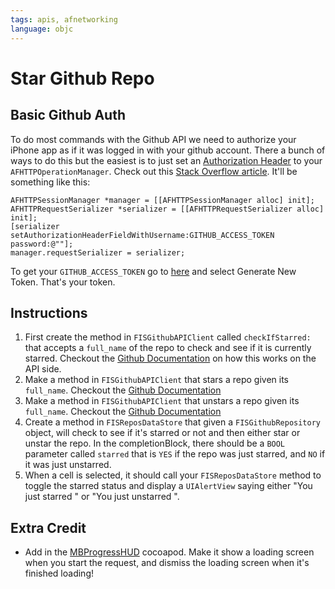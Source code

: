 ```yaml
---
tags: apis, afnetworking
language: objc
---
```


# Star Github Repo

## Basic Github Auth

To do most commands with the Github API we need to authorize your iPhone app as if it was logged in with your github account. There a bunch of ways to do this but the easiest is to just set an [Authorization Header](https://developer.github.com/v3/#authentication) to your `AFHTTPOperationManager`. Check out this [Stack Overflow article](http://stackoverflow.com/questions/19102373/afnetworking-2-0-and-http-basic-authentication). It'll be something like this:

```
AFHTTPSessionManager *manager = [[AFHTTPSessionManager alloc] init];
AFHTTPRequestSerializer *serializer = [[AFHTTPRequestSerializer alloc] init];
[serializer setAuthorizationHeaderFieldWithUsername:GITHUB_ACCESS_TOKEN password:@""];
manager.requestSerializer = serializer;
```

To get your `GITHUB_ACCESS_TOKEN` go to [here](https://github.com/settings/applications) and select Generate New Token. That's your token. 

## Instructions

  1. First create the method in `FISGithubAPIClient` called `checkIfStarred:` that accepts a `full_name` of the repo to check and see if it is currently starred. Checkout the [Github Documentation](https://developer.github.com/v3/activity/starring/#check-if-you-are-starring-a-repository) on how this works on the API side.
  2. Make a method in `FISGithubAPIClient` that stars a repo given its `full_name`. Checkout the [Github Documentation](https://developer.github.com/v3/activity/starring/#star-a-repository)
  3. Make a method in `FISGithubAPIClient` that unstars a repo given its `full_name`. Checkout the [Github Documentation](https://developer.github.com/v3/activity/starring/#unstar-a-repository)
  4. Create a method in `FISReposDataStore` that given a `FISGithubRepository` object, will check to see if it's starred or not and then either star or unstar the repo. In the completionBlock, there should be a `BOOL` parameter called `starred` that is `YES` if the repo was just starred, and `NO` if it was just unstarred.
  5. When a cell is selected, it should call your `FISReposDataStore` method to toggle the starred status and display a `UIAlertView` saying either "You just starred <REPO NAME>" or "You just unstarred <REPO NAME>".


## Extra Credit 

  * Add in the [MBProgressHUD](https://github.com/jdg/MBProgressHUD) cocoapod. Make it show a loading screen when you start the request, and dismiss the loading screen when it's finished loading!

